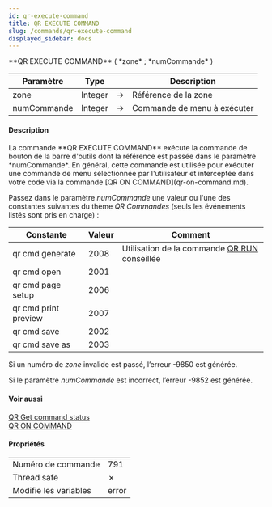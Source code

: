 ```yaml
---
id: qr-execute-command
title: QR EXECUTE COMMAND
slug: /commands/qr-execute-command
displayed_sidebar: docs
---
```


<!--REF #_command_.QR EXECUTE COMMAND.Syntax-->**QR EXECUTE COMMAND** ( *zone* ; *numCommande* )<!-- END REF-->
<!--REF #_command_.QR EXECUTE COMMAND.Params-->
| Paramètre | Type |  | Description |
| --- | --- | --- | --- |
| zone | Integer | &#8594;  | Référence de la zone |
| numCommande | Integer | &#8594;  | Commande de menu à exécuter |

<!-- END REF-->

#### Description 

<!--REF #_command_.QR EXECUTE COMMAND.Summary-->La commande **QR EXECUTE COMMAND** exécute la commande de bouton de la barre d'outils dont la référence est passée dans le paramètre *numCommande*.<!-- END REF--> En général, cette commande est utilisée pour exécuter une commande de menu sélectionnée par l'utilisateur et interceptée dans votre code via la commande [QR ON COMMAND](qr-on-command.md).

Passez dans le paramètre *numCommande* une valeur ou l'une des constantes suivantes du thème *QR Commandes* (seuls les événements listés sont pris en charge) :

| Constante            | Valeur | Comment                                                   |
| -------------------- | ------ | --------------------------------------------------------- |
| qr cmd generate      | 2008   | Utilisation de la commande [QR RUN](qr-run.md) conseillée |
| qr cmd open          | 2001   |                                                           |
| qr cmd page setup    | 2006   |                                                           |
| qr cmd print preview | 2007   |                                                           |
| qr cmd save          | 2002   |                                                           |
| qr cmd save as       | 2003   |                                                           |

Si un numéro de *zone* invalide est passé, l’erreur -9850 est générée.

Si le paramètre *numCommande* est incorrect, l’erreur -9852 est générée.

#### Voir aussi 

[QR Get command status](qr-get-command-status.md)  
[QR ON COMMAND](qr-on-command.md)  

#### Propriétés

|  |  |
| --- | --- |
| Numéro de commande | 791 |
| Thread safe | &cross; |
| Modifie les variables | error |


